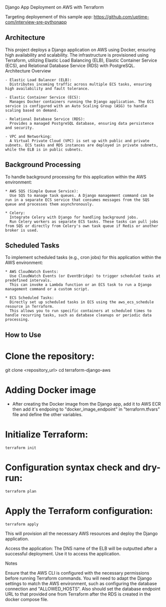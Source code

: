 Django App Deployment on AWS with Terraform

Targeting deployement of this sample app: https://github.com/uptime-com/interview-sre-pythonapp


## Architecture

This project deploys a Django application on AWS using Docker, ensuring high availability and scalability. The infrastructure is provisioned using Terraform, utilizing Elastic Load Balancing (ELB), Elastic Container Service (ECS), and Relational Database Service (RDS) with PostgreSQL.
Architecture Overview

    - Elastic Load Balancer (ELB):
      Distributes incoming traffic across multiple ECS tasks, ensuring high availability and fault tolerance.

    - Elastic Container Service (ECS): 
      Manages Docker containers running the Django application. The ECS service is configured with an Auto Scaling Group (ASG) to handle scaling based on demand.

    - Relational Database Service (RDS):
      Provides a managed PostgreSQL database, ensuring data persistence and security.

    - VPC and Networking:
      A Virtual Private Cloud (VPC) is set up with public and private subnets. ECS tasks and RDS instances are deployed in private subnets, while the ELB is in public subnets.



## Background Processing

To handle background processing for this application within the AWS environment:

    * AWS SQS (Simple Queue Service):
      Use SQS to manage task queues. A Django management command can be run in a separate ECS service that consumes messages from the SQS queue and processes them asynchronously.
    
    * Celery:
      Integrate Celery with Django for handling background jobs. 
      Run Celery workers as separate ECS tasks. These tasks can pull jobs from SQS or directly from Celery's own task queue if Redis or another broker is used.

## Scheduled Tasks

To implement scheduled tasks (e.g., cron jobs) for this application within the AWS environment:

    * AWS CloudWatch Events:
      Use CloudWatch Events (or EventBridge) to trigger scheduled tasks at predefined intervals. 
      This can invoke a Lambda function or an ECS task to run a Django management command or a custom script.
    
    * ECS Scheduled Tasks:
      Directly set up scheduled tasks in ECS using the aws_ecs_schedule resource in Terraform. 
      This allows you to run specific containers at scheduled times to handle recurring tasks, such as database cleanups or periodic data processing.


## How to Use

# Clone the repository:

git clone <repository_url>
cd terraform-django-aws

# Adding Docker image

- After creating the Docker image from the Django app, add it to AWS ECR then add it's endpoing to "docker_image_endpoint" in "terraform.tfvars" file and define the other variables.

# Initialize Terraform:

`terraform init`

# Configuration syntax check and dry-run:

`terraform plan`

# Apply the Terraform configuration:

`terraform apply`

This will provision all the necessary AWS resources and deploy the Django application.

Access the application: The DNS name of the ELB will be outputted after a successful deployment. Use it to access the application.


Notes

Ensure that the AWS CLI is configured with the necessary permissions before running Terraform commands.
You will need to adapt the Django settings to match the AWS environment, such as configuring the database connection and "ALLOWED_HOSTS".
Also should set the database endpoint URL to that provided one from Terraform after the RDS is created in the docker compose file.